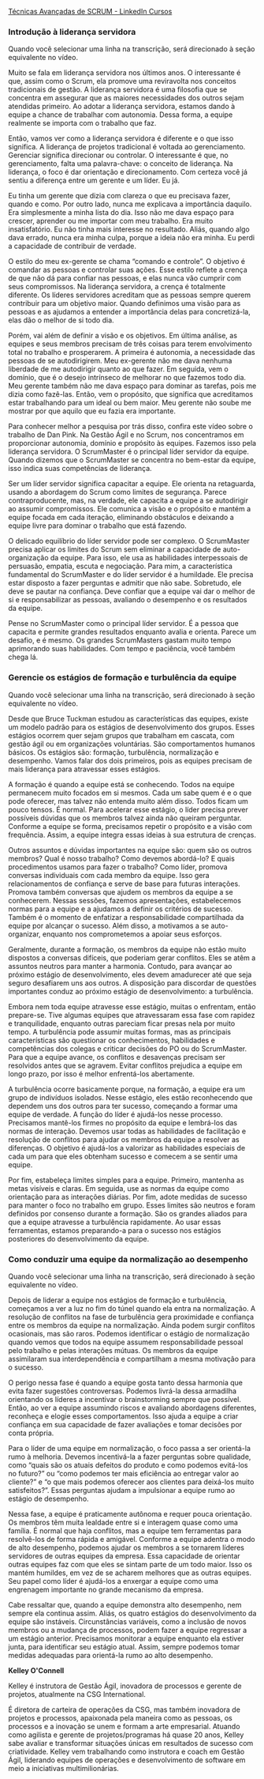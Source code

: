 [Técnicas Avançadas de SCRUM - LinkedIn Cursos](https://www.linkedin.com/learning-login/share?forceAccount=false&redirect=https%3A%2F%2Fwww.linkedin.com%2Flearning%2Ftecnicas-avancadas-de-scrum%3Ftrk%3Dshare_ent_url%26shareId%3DTlVL01%252BIQhiy%252FdiX29KE4A%253D%253D)

### Introdução à liderança servidora

Quando você selecionar uma linha na transcrição, será direcionado à seção equivalente no vídeo.

Muito se fala em liderança servidora nos últimos anos. O interessante é que, assim como o Scrum, ela promove uma reviravolta nos conceitos tradicionais de gestão. A liderança servidora é uma filosofia que se concentra em assegurar que as maiores necessidades dos outros sejam atendidas primeiro. Ao adotar a liderança servidora, estamos dando à equipe a chance de trabalhar com autonomia. Dessa forma, a equipe realmente se importa com o trabalho que faz.

Então, vamos ver como a liderança servidora é diferente e o que isso significa. A liderança de projetos tradicional é voltada ao gerenciamento. Gerenciar significa direcionar ou controlar. O interessante é que, no gerenciamento, falta uma palavra-chave: o conceito de liderança. Na liderança, o foco é dar orientação e direcionamento. Com certeza você já sentiu a diferença entre um gerente e um líder. Eu já.

Eu tinha um gerente que dizia com clareza o que eu precisava fazer, quando e como. Por outro lado, nunca me explicava a importância daquilo. Era simplesmente a minha lista do dia. Isso não me dava espaço para crescer, aprender ou me importar com meu trabalho. Era muito insatisfatório. Eu não tinha mais interesse no resultado. Aliás, quando algo dava errado, nunca era minha culpa, porque a ideia não era minha. Eu perdi a capacidade de contribuir de verdade.

O estilo do meu ex-gerente se chama “comando e controle”. O objetivo é comandar as pessoas e controlar suas ações. Esse estilo reflete a crença de que não dá para confiar nas pessoas, e elas nunca vão cumprir com seus compromissos. Na liderança servidora, a crença é totalmente diferente. Os líderes servidores acreditam que as pessoas sempre querem contribuir para um objetivo maior. Quando definimos uma visão para as pessoas e as ajudamos a entender a importância delas para concretizá-la, elas dão o melhor de si todo dia.

Porém, vai além de definir a visão e os objetivos. Em última análise, as equipes e seus membros precisam de três coisas para terem envolvimento total no trabalho e prosperarem. A primeira é autonomia, a necessidade das pessoas de se autodirigirem. Meu ex-gerente não me dava nenhuma liberdade de me autodirigir quanto ao que fazer. Em seguida, vem o domínio, que é o desejo intrínseco de melhorar no que fazemos todo dia. Meu gerente também não me dava espaço para dominar as tarefas, pois me dizia como fazê-las. Então, vem o propósito, que significa que acreditamos estar trabalhando para um ideal ou bem maior. Meu gerente não soube me mostrar por que aquilo que eu fazia era importante.

Para conhecer melhor a pesquisa por trás disso, confira este vídeo sobre o trabalho de Dan Pink. Na Gestão Ágil e no Scrum, nos concentramos em proporcionar autonomia, domínio e propósito às equipes. Fazemos isso pela liderança servidora. O ScrumMaster é o principal líder servidor da equipe. Quando dizemos que o ScrumMaster se concentra no bem-estar da equipe, isso indica suas competências de liderança.

Ser um líder servidor significa capacitar a equipe. Ele orienta na retaguarda, usando a abordagem do Scrum como limites de segurança. Parece contraproducente, mas, na verdade, ele capacita a equipe a se autodirigir ao assumir compromissos. Ele comunica a visão e o propósito e mantém a equipe focada em cada iteração, eliminando obstáculos e deixando a equipe livre para dominar o trabalho que está fazendo.

O delicado equilíbrio do líder servidor pode ser complexo. O ScrumMaster precisa aplicar os limites do Scrum sem eliminar a capacidade de auto-organização da equipe. Para isso, ele usa as habilidades interpessoais de persuasão, empatia, escuta e negociação. Para mim, a característica fundamental do ScrumMaster e do líder servidor é a humildade. Ele precisa estar disposto a fazer perguntas e admitir que não sabe. Sobretudo, ele deve se pautar na confiança. Deve confiar que a equipe vai dar o melhor de si e responsabilizar as pessoas, avaliando o desempenho e os resultados da equipe.

Pense no ScrumMaster como o principal líder servidor. É a pessoa que capacita e permite grandes resultados enquanto avalia e orienta. Parece um desafio, e é mesmo. Os grandes ScrumMasters gastam muito tempo aprimorando suas habilidades. Com tempo e paciência, você também chega lá.

### Gerencie os estágios de formação e turbulência da equipe

Quando você selecionar uma linha na transcrição, será direcionado à seção equivalente no vídeo.

Desde que Bruce Tuckman estudou as características das equipes, existe um modelo padrão para os estágios de desenvolvimento dos grupos. Esses estágios ocorrem quer sejam grupos que trabalham em cascata, com gestão ágil ou em organizações voluntárias. São comportamentos humanos básicos. Os estágios são: formação, turbulência, normalização e desempenho. Vamos falar dos dois primeiros, pois as equipes precisam de mais liderança para atravessar esses estágios.

A formação é quando a equipe está se conhecendo. Todos na equipe permanecem muito focados em si mesmos. Cada um sabe quem é e o que pode oferecer, mas talvez não entenda muito além disso. Todos ficam um pouco tensos. É normal. Para acelerar esse estágio, o líder precisa prever possíveis dúvidas que os membros talvez ainda não queiram perguntar. Conforme a equipe se forma, precisamos repetir o propósito e a visão com frequência. Assim, a equipe integra essas ideias à sua estrutura de crenças.

Outros assuntos e dúvidas importantes na equipe são: quem são os outros membros? Qual é nosso trabalho? Como devemos abordá-lo? E quais procedimentos usamos para fazer o trabalho? Como líder, promova conversas individuais com cada membro da equipe. Isso gera relacionamentos de confiança e serve de base para futuras interações. Promova também conversas que ajudem os membros da equipe a se conhecerem. Nessas sessões, fazemos apresentações, estabelecemos normas para a equipe e a ajudamos a definir os critérios de sucesso. Também é o momento de enfatizar a responsabilidade compartilhada da equipe por alcançar o sucesso. Além disso, a motivamos a se auto-organizar, enquanto nos comprometemos a apoiar seus esforços.

Geralmente, durante a formação, os membros da equipe não estão muito dispostos a conversas difíceis, que poderiam gerar conflitos. Eles se atêm a assuntos neutros para manter a harmonia. Contudo, para avançar ao próximo estágio de desenvolvimento, eles devem amadurecer até que seja seguro desafiarem uns aos outros. A disposição para discordar de questões importantes conduz ao próximo estágio de desenvolvimento: a turbulência.

Embora nem toda equipe atravesse esse estágio, muitas o enfrentam, então prepare-se. Tive algumas equipes que atravessaram essa fase com rapidez e tranquilidade, enquanto outras pareciam ficar presas nela por muito tempo. A turbulência pode assumir muitas formas, mas as principais características são questionar os conhecimentos, habilidades e competências dos colegas e criticar decisões do PO ou do ScrumMaster. Para que a equipe avance, os conflitos e desavenças precisam ser resolvidos antes que se agravem. Evitar conflitos prejudica a equipe em longo prazo, por isso é melhor enfrentá-los abertamente.

A turbulência ocorre basicamente porque, na formação, a equipe era um grupo de indivíduos isolados. Nesse estágio, eles estão reconhecendo que dependem uns dos outros para ter sucesso, começando a formar uma equipe de verdade. A função do líder é ajudá-los nesse processo. Precisamos mantê-los firmes no propósito da equipe e lembrá-los das normas de interação. Devemos usar todas as habilidades de facilitação e resolução de conflitos para ajudar os membros da equipe a resolver as diferenças. O objetivo é ajudá-los a valorizar as habilidades especiais de cada um para que eles obtenham sucesso e comecem a se sentir uma equipe.

Por fim, estabeleça limites simples para a equipe. Primeiro, mantenha as metas visíveis e claras. Em seguida, use as normas da equipe como orientação para as interações diárias. Por fim, adote medidas de sucesso para manter o foco no trabalho em grupo. Esses limites são neutros e foram definidos por consenso durante a formação. São os grandes aliados para que a equipe atravesse a turbulência rapidamente. Ao usar essas ferramentas, estamos preparando-a para o sucesso nos estágios posteriores do desenvolvimento da equipe.

### Como conduzir uma equipe da normalização ao desempenho

Quando você selecionar uma linha na transcrição, será direcionado à seção equivalente no vídeo.

Depois de liderar a equipe nos estágios de formação e turbulência, começamos a ver a luz no fim do túnel quando ela entra na normalização. A resolução de conflitos na fase de turbulência gera proximidade e confiança entre os membros da equipe na normalização. Ainda podem surgir conflitos ocasionais, mas são raros. Podemos identificar o estágio de normalização quando vemos que todos na equipe assumem responsabilidade pessoal pelo trabalho e pelas interações mútuas. Os membros da equipe assimilaram sua interdependência e compartilham a mesma motivação para o sucesso.

O perigo nessa fase é quando a equipe gosta tanto dessa harmonia que evita fazer sugestões controversas. Podemos livrá-la dessa armadilha orientando os líderes a incentivar o brainstorming sempre que possível. Então, ao ver a equipe assumindo riscos e avaliando abordagens diferentes, reconheça e elogie esses comportamentos. Isso ajuda a equipe a criar confiança em sua capacidade de fazer avaliações e tomar decisões por conta própria.

Para o líder de uma equipe em normalização, o foco passa a ser orientá-la rumo à melhoria. Devemos incentivá-la a fazer perguntas sobre qualidade, como “quais são os atuais defeitos do produto e como podemos evitá-los no futuro?” ou “como podemos ter mais eficiência ao entregar valor ao cliente?” e “o que mais podemos oferecer aos clientes para deixá-los muito satisfeitos?”. Essas perguntas ajudam a impulsionar a equipe rumo ao estágio de desempenho.

Nessa fase, a equipe é praticamente autônoma e requer pouca orientação. Os membros têm muita lealdade entre si e interagem quase como uma família. É normal que haja conflitos, mas a equipe tem ferramentas para resolvê-los de forma rápida e amigável. Conforme a equipe adentra o modo de alto desempenho, podemos ajudar os membros a se tornarem líderes servidores de outras equipes da empresa. Essa capacidade de orientar outras equipes faz com que eles se sintam parte de um todo maior. Isso os mantém humildes, em vez de se acharem melhores que as outras equipes. Seu papel como líder é ajudá-los a enxergar a equipe como uma engrenagem importante no grande mecanismo da empresa.

Cabe ressaltar que, quando a equipe demonstra alto desempenho, nem sempre ela continua assim. Aliás, os quatro estágios do desenvolvimento da equipe são instáveis. Circunstâncias variáveis, como a inclusão de novos membros ou a mudança de processos, podem fazer a equipe regressar a um estágio anterior. Precisamos monitorar a equipe enquanto ela estiver junta, para identificar seu estágio atual. Assim, sempre podemos tomar medidas adequadas para orientá-la rumo ao alto desempenho.

**Kelley O'Connell**

Kelley é instrutora de Gestão Ágil, inovadora de processos e gerente de projetos, atualmente na CSG International.

É diretora de carteira de operações da CSG, mas também inovadora de projetos e processos, apaixonada pela maneira como as pessoas, os processos e a inovação se unem e formam a arte empresarial. Atuando como agilista e gerente de projetos/programas há quase 20 anos, Kelley sabe avaliar e transformar situações únicas em resultados de sucesso com criatividade. Kelley vem trabalhando como instrutora e coach em Gestão Ágil, liderando equipes de operações e desenvolvimento de software em meio a iniciativas multimilionárias.